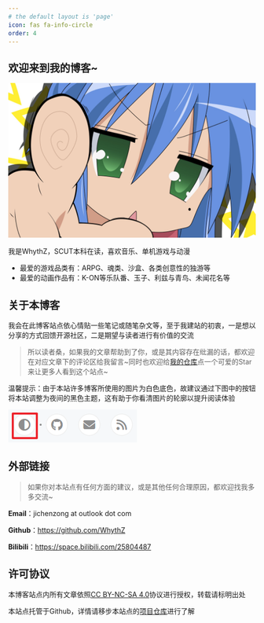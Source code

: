 ```yaml
---
# the default layout is 'page'
icon: fas fa-info-circle
order: 4
---
```


<!-- > Add Markdown syntax content to file `_tabs/about.md`{: .filepath } and it will show up on this page.
{: .prompt-tip } -->

## 欢迎来到我的博客~
![KonataIzumi.jpg](/assets/img/KonataIzumi.jpg)

我是WhythZ，SCUT本科在读，喜欢音乐、单机游戏与动漫
- 最爱的游戏品类有：ARPG、魂类、沙盒、各类创意性的独游等
- 最爱的动画作品有：K-ON等乐队番、玉子、利兹与青鸟、未闻花名等

## 关于本博客

我会在此博客站点依心情贴一些笔记或随笔杂文等，至于我建站的初衷，一是想以分享的方式回馈开源社区，二是期望与读者进行有价值的交流

>所以读者桑，如果我的文章帮助到了你，或是其内容存在纰漏的话，都欢迎在对应文章下的评论区给我留言~同时也欢迎给[我的仓库](https://github.com/WhythZ/whythz.github.io)点一个可爱的Star来让更多人看到这个站点~

温馨提示：由于本站许多博客所使用的图片为白色底色，故建议通过下图中的按钮将本站调整为夜间的黑色主题，这有助于你看清图片的轮廓以提升阅读体验

![LightsOffButton.png](/assets/img/LightsOffButton.png)

## 外部链接

>如果你对本站点有任何方面的建议，或是其他任何合理原因，都欢迎找我多多交流~

**Email**：jichenzong at outlook dot com

**Github**：<https://github.com/WhythZ>

**Bilibili**：<https://space.bilibili.com/25804487>

## 许可协议
本博客站点内所有文章依照[CC BY-NC-SA 4.0](https://creativecommons.org/licenses/by-nc-sa/4.0/deed.zh-hans)协议进行授权，转载请标明出处

本站点托管于Github，详情请移步本站点的[项目仓库](https://github.com/WhythZ/whythz.github.io)进行了解